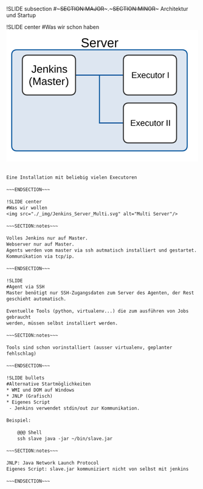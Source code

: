 !SLIDE subsection
#~~~SECTION:MAJOR~~~.~~~SECTION:MINOR~~~ Architektur und Startup

!SLIDE center
#Was wir schon haben
<img src="./_img/Jenkins_Server_Single.svg" alt="Single Server"/>

~~~SECTION:notes~~~

Eine Installation mit beliebig vielen Executoren

~~~ENDSECTION~~~

!SLIDE center
#Was wir wollen
<img src="./_img/Jenkins_Server_Multi.svg" alt="Multi Server"/>

~~~SECTION:notes~~~

Volles Jenkins nur auf Master.
Webserver nur auf Master.
Agents werden vom master via ssh autmatisch installiert und gestartet.
Kommunikation via tcp/ip.

~~~ENDSECTION~~~

!SLIDE
#Agent via SSH
Master benötigt nur SSH-Zugangsdaten zum Server des Agenten, der Rest
geschieht automatisch.

Eventuelle Tools (python, virtualenv...) die zum ausführen von Jobs gebraucht
werden, müssen selbst installiert werden.

~~~SECTION:notes~~~

Tools sind schon vorinstalliert (ausser virtualenv, geplanter fehlschlag)

~~~ENDSECTION~~~

!SLIDE bullets
#Alternative Startmöglichkeiten
* WMI und DOM auf Windows
* JNLP (Grafisch)
* Eigenes Script
 - Jenkins verwendet stdin/out zur Kommunikation.

Beispiel:

    @@@ Shell
    ssh slave java -jar ~/bin/slave.jar

~~~SECTION:notes~~~

JNLP: Java Network Launch Protocol
Eigenes Script: slave.jar kommuniziert nicht von selbst mit jenkins

~~~ENDSECTION~~~

